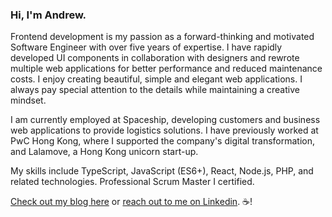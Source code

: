 ### Hi, I'm Andrew.

Frontend development is my passion as a forward-thinking and motivated Software Engineer with over five years of expertise. I have rapidly developed UI components in collaboration with designers and rewrote multiple web applications for better performance and reduced maintenance costs. I enjoy creating beautiful, simple and elegant web applications. I always pay special attention to the details while maintaining a creative mindset.

I am currently employed at Spaceship, developing customers and business web applications to provide logistics solutions. I have previously worked at PwC Hong Kong, where I supported the company's digital transformation, and Lalamove, a Hong Kong unicorn start-up.

My skills include TypeScript, JavaScript (ES6+), React, Node.js, PHP, and related technologies. Professional Scrum Master I certified.

[Check out my blog here](https://andrewmmc.com) or [reach out to me on Linkedin](https://www.linkedin.com/in/andrewmmc/). ☕!
